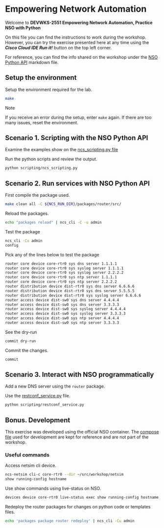 # Empowering Network Automation

Welcome to **DEVWKS-2551 Empowering Network Automation, Practice NSO with Python**

On this file you can find the instructions to work during the workshop. However, you can try the exercise presented here at any time using the **_Cisco Cloud IDE Run it!_** button on the top left corner.

For reference, you can find the info shared on the workshop under the [NSO Python API](NSO_Python_API.md) markdown file.

## Setup the environment

Setup the environment required for the lab.

```bash
make
```

> [!NOTE]
> If you receive an error during the setup, enter `make` again. If there are too many issues, reset the environment.

## Scenario 1. Scripting with the NSO Python API

Examine the examples show on the [ncs_scripting.py file](scripting/ncs_scripting.py)

Run the python scripts and review the output.

```bash
python scripting/ncs_scripting.py
```

## Scenario 2. Run services with NSO Python API

First compile the package used.

```bash
make clean all -C ${NCS_RUN_DIR}/packages/router/src/
```

Reload the packages.

```bash
echo "packages reload" | ncs_cli -C -u admin
```

Test the package

```bash
ncs_cli -Cu admin
config
```

Pick any of the lines below to test the package

```bash
router core device core-rtr0 sys dns server 1.1.1.1
router core device core-rtr0 sys syslog server 1.1.1.1
router core device core-rtr0 sys syslog server 2.2.2.2
router core device core-rtr0 sys ntp server 1.1.1.1
router core device core-rtr0 sys ntp server 2.2.2.2
router distribution device dist-rtr0 sys dns server 6.6.6.6
router distribution device dist-rtr0 sys dns server 5.5.5.5
router distribution device dist-rtr0 sys syslog server 6.6.6.6
router access device dist-sw0 sys dns server 4.4.4.4
router access device dist-sw0 sys dns server 3.3.3.3
router access device dist-sw0 sys syslog server 4.4.4.4
router access device dist-sw0 sys syslog server 3.3.3.3
router access device dist-sw0 sys ntp server 4.4.4.4
router access device dist-sw0 sys ntp server 3.3.3.3
```

See the dry-run

```bash
commit dry-run
```

Commit the changes.

```bash
commit
```

## Scenario 3. Interact with NSO programmatically

Add a new DNS server using the `router` package.

Use the [restconf_service.py](scripting/restconf_service.py) file.

```bash
python scripting/restconf_service.py
```

## Bonus. Development

This exercise was developed using the official NSO container. The [compose file](docker-compose.yml) used for development are kept for reference and are not part of the workshop.

### Useful commands

Access netsim cli device.

```bash
ncs-netsim cli-c core-rtr0 --dir ~/src/workshop/netsim
show running-config hostname
```

Use show commands using live-status on NSO.

```bash
devices device core-rtr0 live-status exec show running-config hostname
```

Redeploy the router packages for changes on python code or templates files.

```bash
echo 'packages package router redeploy' | ncs_cli -Cu admin
```
